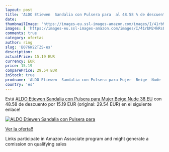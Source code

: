 ```yaml
---
layout: post
title: 'ALDO Etiewen  Sandalia con Pulsera para  al 48.58 % de descuento'
date: 
thumbnailImage: 'https://images-eu.ssl-images-amazon.com/images/I/41rbM24kRsL._SL200_.jpg'
images: [ 'https://images-eu.ssl-images-amazon.com/images/I/41rbM24kRsL._SL200_.jpg' ]
comments: true
category: ofertas
author: ring
slug: 'B076W22TZS-es'
description:
actualPrice: 15.19 EUR
currency: EUR
price: 15.19
comparePrice: 29.54 EUR
inStock: true
prodname: 'ALDO Etiewen  Sandalia con Pulsera para Mujer  Beige  Nude   38 EU'
country: 'es'
---
```


Está [ALDO Etiewen  Sandalia con Pulsera para Mujer  Beige  Nude   38 EU](https://www.amazon.es/dp/B076W22TZS/?tag=tolees-21) con 48.58 de descuento por 15.19 EUR (original: 29.54 EUR) en el siguiente enlace!

[![ALDO Etiewen  Sandalia con Pulsera para ](https://images-eu.ssl-images-amazon.com/images/I/41rbM24kRsL._SL200_.jpg)](https://www.amazon.es/dp/B076W22TZS/?tag=tolees-21)

[Ver la oferta!!](https://www.amazon.es/dp/B076W22TZS/?tag=tolees-21)

Links participate in Amazon Associate program and might generate a comission on qualifying sales


